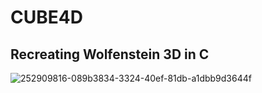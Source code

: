 # CUBE4D
## Recreating Wolfenstein 3D in C

![252909816-089b3834-3324-40ef-81db-a1dbb9d3644f](https://github.com/kvebers/CUBE4D/assets/49612380/c00f8eb8-be9e-44f9-afb3-2e0fe3e4b81d)
